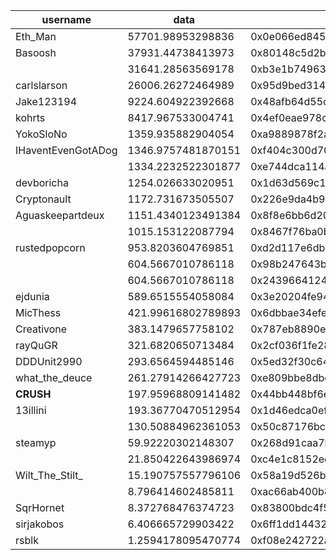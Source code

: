 | username           | data               | address                                    |
| ------------------ | ------------------ | ------------------------------------------ |
| Eth_Man            | 57701.98953298836  | 0x0e066ed845a6853557a0d580b3ba998b0283aca8 |
| Basoosh            | 37931.44738413973  | 0x80148c5d2b61182107f43fae67f8f2ec4b5dbcde |
|                    | 31641.28563569178  | 0xb3e1b74963301d2ebd72eceae539007c3aff3424 |
| carlslarson        | 26006.26272464989  | 0x95d9bed31423eb7d5b68511e0352eae39a3cdd20 |
| Jake123194         | 9224.604922392668  | 0x48afb64d55c79a2e711c14a2bf903a7c3842bacc |
| kohrts             | 8417.967533004741  | 0x4ef0eae978cc851ad05f90d34ce58d51d27eb096 |
| YokoSloNo          | 1359.935882904054  | 0xa9889878f2a1d8eb99b53417d2ee7a34411ebe82 |
| IHaventEvenGotADog | 1346.9757481870151 | 0xf404c300d704c358ab2933d3203c238c337cb1b7 |
|                    | 1334.2232522301877 | 0xe744dca114a3d590954bc8d61725f979cb8113e8 |
| devboricha         | 1254.026633020951  | 0x1d63d569c1e02a9ea187905f95d47b7701aae3a3 |
| Cryptonault        | 1172.731673505507  | 0x226e9da4b9c4dcbda571b5a01646c55ae0b5a52a |
| Aguaskeepartdeux   | 1151.4340123491384 | 0x8f8e6bb6d20fb56a6988f91e60cf8b5437cc052f |
|                    | 1015.153122087794  | 0x8467f76ba0b033232e37c9b8cc4c28756400553a |
| rustedpopcorn      | 953.8203604769851  | 0xd2d117e6dbbfdd74d6b865ff859a4611bd29f3ed |
|                    | 604.5667010786118  | 0x98b247643bfb9e9c83ac4940444f7f1b2d7a2477 |
|                    | 604.5667010786118  | 0x2439664124bc841be1760a54dffc8a0dd5dfa2b3 |
| ejdunia            | 589.6515554058084  | 0x3e20204fe94073ad114e01eb756755c912412860 |
| MicThess           | 421.99616802789893 | 0x6dbbae34efed73c2fe9fa67cf929408f60e2320c |
| Creativone         | 383.1479657758102  | 0x787eb8890e8dfe6d7f2f15c97635c59625772cbd |
| rayQuGR            | 321.6820650713484  | 0x2cf036f1fe2833a344e43d9da9372667f084d5a5 |
| DDDUnit2990        | 293.6564594485146  | 0x5ed32f30c6429418bb4aa23b25be2f37cf621179 |
| what_the_deuce     | 261.27914266427723 | 0xe809bbe8dbe425035d955a30a902a09b58683198 |
| __CRUSH__          | 197.95968809141482 | 0x44bb448bf6e82d72b393f9a3549af378c8ddcf32 |
| 13illini           | 193.36770470512954 | 0x1d46edca0ef607e414141a7d3b72a7894e5f6257 |
|                    | 130.50884962361053 | 0x50c87176bcd227ab083a6b4cf2038b0d5081ffe5 |
| steamyp            | 59.92220302148307  | 0x268d91caa7b25ec0fe3d84bca24d5230a6aaf1d1 |
|                    | 21.850422643986974 | 0xc4e1c8152eeb4b45b9d83c1faa49df092df08d51 |
| Wilt_The_Stilt_    | 15.190757557796106 | 0x58a19d526bf1130618a0cb1422df68ad60501747 |
|                    | 8.796414602485811  | 0xac66ab400b858ad89478d34399885126e6dc7011 |
| SqrHornet          | 8.372768476374723  | 0x83800bdc4f58a6cbdf156a9f35158e5c6241551e |
| sirjakobos         | 6.406665729903422  | 0x6ff1dd1443289cc30aa3a010b6ef7bb4058d8c54 |
| rsblk              | 1.2594178095470774 | 0xf08e242722af03f5575a50e8bfba0c56eff6d134 |
